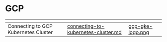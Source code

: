 # GCP



<table data-view="cards">
	<thead>
		<tr>
			<th></th>
			<th data-hidden data-card-target data-type="content-ref"></th>
			<th data-hidden data-card-cover data-type="files"></th>
		</tr>
	</thead>
	<tbody>
		<tr>
			<td>Connecting to GCP Kubernetes Cluster</td>
			<td>
				<a href="connecting-to-kubernetes-cluster.md">connecting-to-kubernetes-cluster.md</a>
			</td>
			<td>
				<a href="../../../.gitbook/assets/gcp-gke-logo.png">gcp-gke-logo.png</a>
			</td>
		</tr>
	</tbody>
</table>
